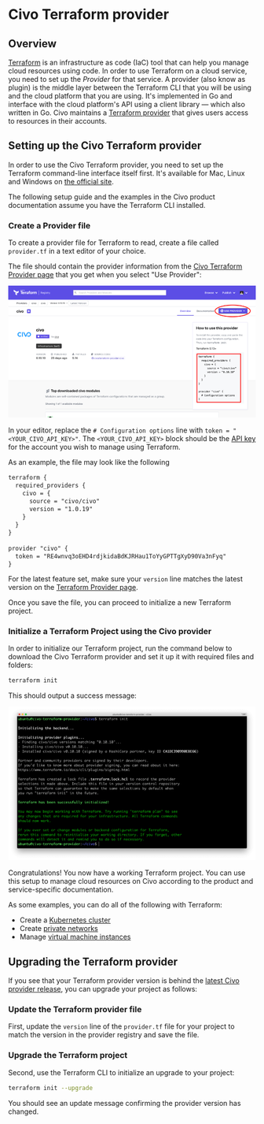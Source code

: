 # Civo Terraform provider

## Overview

[Terraform](https://www.terraform.io) is an infrastructure as code (IaC) tool that can help you manage cloud resources using code. In order to use Terraform on a cloud service, you need to set up the *Provider* for that service. A provider (also know as plugin) is the middle layer between the Terraform CLI that you will be using and the cloud platform that you are using. It's implemented in Go and interface with the cloud platform's API using a client library — which also written in Go. Civo maintains a [Terraform provider](https://registry.terraform.io/providers/civo/civo/latest) that gives users access to resources in their accounts.

## Setting up the Civo Terraform provider

In order to use the Civo Terraform provider, you need to set up the Terraform command-line interface itself first. It's available for Mac, Linux and Windows on [the official site](https://www.terraform.io/downloads.html).

The following setup guide and the examples in the Civo product documentation assume you have the Terraform CLI installed.

### Create a Provider file

To create a provider file for Terraform to read, create a file called `provider.tf` in a text editor of your choice.

The file should contain the provider information from the [Civo Terraform Provider page](https://registry.terraform.io/providers/civo/civo/latest) that you get when you select "Use Provider":

![Terraform provider page with highlighted sections to use the Civo provider](images/terraform-1.png)

In your editor, replace the `# Configuration options` line with `token = "<YOUR_CIVO_API_KEY>"`. The `<YOUR_CIVO_API_KEY>` block should be the [API key](../account/api-keys.md) for the account you wish to manage using Terraform.

As an example, the file may look like the following

```hcl
terraform {
  required_providers {
    civo = {
      source = "civo/civo"
      version = "1.0.19"
    }
  }
}

provider "civo" {
  token = "RE4wnvq3oEHD4rdjkidaBdKJRHau1ToYyGPTTgXyD90Va3nFyq"
}
```

For the latest feature set, make sure your `version` line matches the latest version on the [Terraform Provider page](https://registry.terraform.io/providers/civo/civo/latest).

Once you save the file, you can proceed to initialize a new Terraform project.

### Initialize a Terraform Project using the Civo provider

In order to initialize our Terraform project, run the command below to download the Civo Terraform provider and set it up it with required files and folders:

```bash
terraform init
```

This should output a success message:

![Terraform project initialized](images/terraform-2.png)

Congratulations! You now have a working Terraform project. You can use this setup to manage cloud resources on Civo according to the product and service-specific documentation.

As some examples, you can do all of the following with Terraform:

- Create a [Kubernetes cluster](../kubernetes/create-a-cluster.md)
- Create [private networks](../networking/private-networks.md)
- Manage [virtual machine instances](../compute/create-an-instance.md)

## Upgrading the Terraform provider

If you see that your Terraform provider version is behind the [latest Civo provider release](https://registry.terraform.io/providers/civo/civo/latest), you can upgrade your project as follows:

### Update the Terraform provider file

First, update the `version` line of the `provider.tf` file for your project to match the version in the provider registry and save the file.

### Upgrade the Terraform project

Second, use the Terraform CLI to initialize an upgrade to your project:

```bash
terraform init --upgrade
```

You should see an update message confirming the provider version has changed.